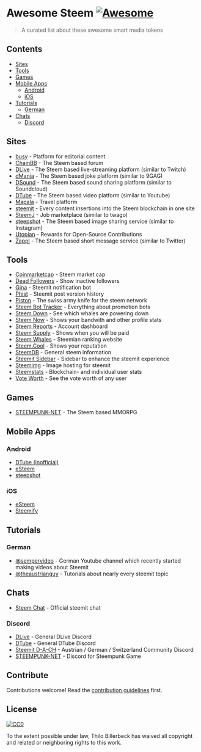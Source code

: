 # Awesome Steem [![Awesome](https://cdn.rawgit.com/sindresorhus/awesome/d7305f38d29fed78fa85652e3a63e154dd8e8829/media/badge.svg)](https://github.com/sindresorhus/awesome)

> A curated list about these awesome smart media tokens


## Contents

- [Sites](#sites)
- [Tools](#tools)
- [Games](#games)
- [Mobile Apps](#mobile-apps)
    - [Android](#android)
    - [iOS](#ios)
- [Tutorials](#tutorials)
    - [German](#german)
- [Chats](#chats)
    - [Discord](#discord)

## Sites

- [busy](https://busy.org/) - Platform for editorial content
- [ChainBB](https://chainbb.com/) - The Steem based forum
- [DLive](https://dlive.io/) - The Steem based live-streaming platform (similar to Twitch)
- [dMania](https://dmania.lol/) - The Steem based joke platform (similar to 9GAG)
- [DSound](https://dsound.audio/) - The Steem based sound sharing platform (similar to Soundcloud)
- [DTube](https://d.tube/) - The Steem based video platform (similar to Youtube)
- [Mapala](https://mapala.net/en/) - Travel platform
- [steemit](https://steemit.com) - Every content insertions into the Steem blockchain in one site
- [SteemJ](http://www.steemj.com/) - Job marketplace (similar to twago)
- [steepshot](http://steepshot.io/) - The Steem based image sharing service (similar to Instagram)
- [Utopian](http://utopian.io/) - Rewards for Open-Source Contributions
- [Zappl](https://zappl.com/) - The Steem based short message service (similar to Twitter)

## Tools

- [Coinmarketcap](https://coinmarketcap.com/currencies/steem/) - Steem market cap
- [Dead Followers](http://steemit.deadfollowers.info/) - Show inactive followers
- [Gina](https://steemit.com/introduceyourself/@ginabot/hi-i-am-gina-i-m-here-to-help) - Steemit notification bot
- [Phist](https://phist.steemdata.com/) - Steemit post version history
- [Piston](http://piston.rocks/) - The swiss army knife for the steem network
- [Steem Bot Tracker](https://steembottracker.com/) - Everything about promotion bots
- [Steem Down](https://steemdown.com/) - See which whales are powering down
- [Steem Now](https://www.steemnow.com/) - Shows your bandwith and other profile stats
- [Steem Reports](http://www.steemreports.com/) - Account dashboard
- [Steem Supply](http://steem.supply/) - Shows when you will be paid
- [Steem Whales](http://steemwhales.com/) - Steemian ranking website
- [Steem.Cool](http://steem.cool/) - Shows your reputation
- [SteemDB](https://steemdb.com/) - General steem information
- [Steemit Sidebar](https://utopian.io/utopian-io/@mwfiae/steemit-sidebar) - Sidebar to enhance the steemit experience
- [Steemimg](http://steemimg.com/) - Image hosting for steemit
- [Steemstats](http://steemstats.com/) - Blockchain- and individual user stats
- [Vote Worth](http://www.steemdollar.com/dollar_per_vote.php?) - See the vote worth of any user

## Games

- [STEEMPUNK-NET](https://www.steempunk.net/) - The Steem based MMORPG

## Mobile Apps

### Android
- [DTube (inofficial)](https://github.com/powerpoint45/dtube-mobile-unofficial)
- [eSteem](https://play.google.com/store/apps/details?id=com.netsolutions.esteem&hl=de)
- [steepshot](https://play.google.com/store/apps/details?id=com.droid.steepshot&rdid=com.droid.steepshot)

### iOS
- [eSteem](https://itunes.apple.com/de/app/esteem-mobile/id1141397898?mt=8)
- [Steemify](https://itunes.apple.com/app/steemify/id1290154477)


## Tutorials
### German
- [@sempervideo](https://steemit.com/@sempervideo) - German Youtube channel which recently started making videos about Steemit
- [@theaustrianguy](https://steemit.com/deutsch/@theaustrianguy/deutschsprachige-tutorials-fuer-steemit-neulinge-ein-ueberblick) - Tutorials about nearly every steemit topic

## Chats
- [Steem Chat](http://steemit.chat/) - Official steemit chat


### Discord
- [DLive](https://discord.gg/qzsJqMA) - General DLive Discord
- [DTube](https://discord.gg/6bzJWyW) - General DTube Discord
- [Steemit D-A-CH](https://discord.gg/xpb43eK) - Austrian / German / Switzerland Community Discord
- [STEEMPUNK-NET](https://discord.gg/baax5eS) - Discord for Steempunk Game

## Contribute

Contributions welcome! Read the [contribution guidelines](contributing.md) first.


## License

[![CC0](http://mirrors.creativecommons.org/presskit/buttons/88x31/svg/cc-zero.svg)](http://creativecommons.org/publicdomain/zero/1.0)

To the extent possible under law, Thilo Billerbeck has waived all copyright and
related or neighboring rights to this work.
